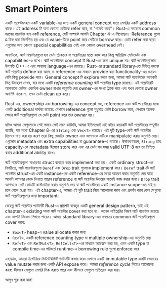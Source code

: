 # Smart Pointers

একটি _পয়েন্টার_ হল একটি variable-এর জন্য একটি general concept যাতে মেমরির একটি address থাকে। এই address টি অন্য কোনো ডেটাকে refer করে, বা "পয়েন্ট করে"। Rust-এ সবচেয়ে common ধরনের পয়েন্টার হল একটি reference, যেটি সম্পর্কে আপনি Chapter 4-এ শিখেছেন। Reference গুলো `&` চিহ্ন দ্বারা নির্দেশিত হয় এবং যে value-টিকে point করে সেটিকে borrow করে। ডেটা refer করা ছাড়া এগুলোর অন্য কোনো special capabilities নেই এবং কোনো overhead নেই।

অন্যদিকে, _স্মার্ট পয়েন্টারগুলো_ হল ডেটা স্ট্রাকচার যা পয়েন্টারের মতো কাজ করে কিন্তু অতিরিক্ত মেটাডেটা এবং capabilities-ও রাখে। স্মার্ট পয়েন্টারের concept টি Rust-এর জন্য unique নয়: স্মার্ট পয়েন্টারগুলোর উৎপত্তি C++-এ এবং অন্যান্য language-এও রয়েছে। Rust-এর standard library-তে বিভিন্ন ধরনের স্মার্ট পয়েন্টার define করা আছে যা reference-এর মাধ্যমে provide করা functionality-এর চেয়েও বেশি কিছু provide করে। General concept টি explore করার জন্য, আমরা স্মার্ট পয়েন্টারের কয়েকটি ভিন্ন উদাহরণ দেখব, যার মধ্যে একটি _reference counting_ স্মার্ট পয়েন্টার type রয়েছে। এই পয়েন্টারটি আপনাকে ডেটার একাধিক owner রাখার অনুমতি দেয় owner-এর সংখ্যা ট্র্যাক করে এবং যখন কোনো owner অবশিষ্ট থাকে না, তখন ডেটা clean up করে।

Rust-এর, ownership এবং borrowing-এর concept সহ, reference এবং স্মার্ট পয়েন্টারের মধ্যে একটি additional পার্থক্য রয়েছে: যেখানে reference গুলো শুধুমাত্র ডেটা borrow করে, সেখানে অনেক ক্ষেত্রে স্মার্ট পয়েন্টারগুলো যে ডেটা point করে তার _owner_ হয়।

যদিও আমরা সেগুলোকে সেই সময়ে সেই নামে ডাকিনি, আমরা ইতিমধ্যেই এই বইয়ে কয়েকটি স্মার্ট পয়েন্টারের সম্মুখীন হয়েছি, যার মধ্যে Chapter 8-এর `String` এবং `Vec<T>` রয়েছে। এই দুটি type-কেই স্মার্ট পয়েন্টার হিসেবে গণ্য করা হয় কারণ তারা কিছু মেমরির owner এবং আপনাকে এটিকে manipulate করার অনুমতি দেয়। এগুলোর metadata এবং extra capabilities বা guarantee-ও রয়েছে। উদাহরণস্বরূপ, `String` তার capacity-কে metadata হিসেবে store করে এবং এর ডেটা সব সময় valid UTF-8 হবে তা নিশ্চিত করার additional ability রাখে।

স্মার্ট পয়েন্টারগুলো সাধারণত struct ব্যবহার করে implement করা হয়। একটি ordinary struct-এর বিপরীতে, স্মার্ট পয়েন্টারগুলো `Deref` এবং `Drop` trait গুলোকে implement করে। `Deref` trait-টি স্মার্ট পয়েন্টার struct-এর একটি instance-কে একটি reference-এর মতো আচরণ করার অনুমতি দেয় যাতে আপনি আপনার কোড লিখতে পারেন reference বা স্মার্ট পয়েন্টার উভয়ের সাথেই কাজ করার জন্য। `Drop` trait আপনাকে সেই কোডটি কাস্টমাইজ করার অনুমতি দেয় যা স্মার্ট পয়েন্টারের একটি instance scope-এর বাইরে চলে গেলে run হয়। এই chapter-এ, আমরা এই দুটি trait নিয়ে আলোচনা করব এবং প্রদর্শন করব কেন সেগুলো স্মার্ট পয়েন্টারগুলোর জন্য important।

যেহেতু স্মার্ট পয়েন্টার প্যাটার্নটি Rust-এ প্রায়শই ব্যবহৃত একটি general design pattern, তাই এই chapter-এ existing সমস্ত স্মার্ট পয়েন্টার cover করা হবে না। অনেক লাইব্রেরির নিজস্ব স্মার্ট পয়েন্টার রয়েছে এবং আপনি নিজেও লিখতে পারেন। আমরা standard library-এর সবচেয়ে common স্মার্ট পয়েন্টারগুলো cover করব:

-   `Box<T>` heap-এ value allocate করার জন্য
-   `Rc<T>`, একটি reference counting type যা multiple ownership-এর অনুমতি দেয়
-   `Ref<T>` এবং `RefMut<T>`, `RefCell<T>`-এর মাধ্যমে অ্যাক্সেস করা হয়, এমন একটি type যা compile time-এর পরিবর্তে runtime-এ borrowing rule গুলো enforce করে

এছাড়াও, আমরা _ইন্টেরিয়র মিউটেবিলিটি_ প্যাটার্নটি কভার করব যেখানে একটি immutable type একটি ভেতরের value mutate করার জন্য একটি API expose করে। আমরা _reference cycle_ নিয়েও আলোচনা করব: কীভাবে সেগুলো মেমরি লিক করতে পারে এবং কীভাবে সেগুলো প্রতিরোধ করা যায়।

আসুন শুরু করা যাক!
